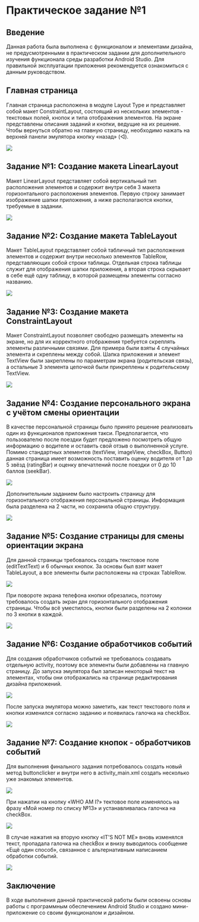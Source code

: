 # Практическое задание №1
## Введение
Данная работа была выполнена с функционалом и элементами дизайна, не предусмотренными в практическом задании для дополнительного изучения функционала среды разработки Android Studio. Для правильной эксплуатации приложения рекомендуется ознакомиться с данным руководством.

## Главная страница

Главная страница расположена в модуле Layout Type и представляет собой макет ConstraintLayout, состоящий из нескольких элементов - текстовых полей, кнопок и типа отображения элементов. На экране представлены описания заданий и кнопки, ведущие на их решение. Чтобы вернуться обратно на главную страницу, необходимо нажать на верхней панели эмулятора кнопку «назад» (◁). 

[![](https://i.ibb.co/vx55k9M5/image.png)]()

## Задание №1: Создание макета LinearLayout

Maкет LinearLayout представляет собой вертикальный тип расположения элементов и содержит внутри себя 3 макета горизонтального расположения элементов. Первую строку занимает изображение шапки приложения, а ниже располагаются кнопки, требуемые в задании. 

[![](https://i.ibb.co/zTjsmx66/image.png)]()

## Задание №2: Создание макета TableLayout

Maкет TableLayout представляет собой табличный тип расположения элементов и содержит внутри несколько элементов TableRow, представляющих собой строки таблицы. Отдельная строка таблицы служит для отображения шапки приложения, а вторая строка скрывает в себе ещё одну таблицу, в которой размещены элементы согласно названию. 

[![](https://i.ibb.co/TDYwDVFx/image.png)]()

## Задание №3: Создание макета ConstraintLayout

Макет ConstraintLayout позволяет свободно размещать элементы на экране, но для их корректного отображения требуется скреплять элементы различными связями. Для примера были взяты 4 случайных элемента и скреплены между собой. Шапка приложения и элемент TextView были закреплены по параметрам экрана (родительская связь), а остальные 3 элемента цепочкой были прикреплены к родительскому TextView.

[![](https://i.ibb.co/wZsHRpys/image.png)]()

## Задание №4: Создание персонального экрана с учётом смены ориентации

В качестве персональной страницы было принято решение реализовать один из функционалов приложения такси. Предполагается, что пользователю после поездки будет предложено посмотреть общую информацию о водителе и оставить свой отзыв о выполненной услуге. Помимо стандартных элементов (textView, imageView, checkBox, Button) данная страница имеет возможность поставить оценку водителя от 1 до 5 звёзд (ratingBar) и оценку впечатлений после поездки от 0 до 10 баллов (seekBar).

[![](https://i.ibb.co/35Wn1PB2/image.png)]()

Дополнительным заданием было настроить страницу для горизонтального отображения персональной страницы. Информация была разделена на 2 части, но сохранила общую структуру.

[![](https://i.ibb.co/tR1Hx9t/image.png)]()

## Задание №5: Создание страницы для смены ориентации экрана

Для данной страницы требовалось создать текстовое поле (editTextText) и 6 обычных кнопок. За основы был взят макет TableLayout, а все элементы были расположены на строках TableRow.

[![](https://i.ibb.co/v6pL4gtw/image.png)]()

При повороте экрана телефона кнопки обрезались, поэтому требовалось создать экран для горизонтального отображения страницы. Чтобы всё уместилось, кнопки были разделены на 2 колонки по 3 кнопки в каждой.

[![](https://i.ibb.co/Xr95P2C4/image.png)]()

## Задание №6: Создание обработчиков событий

Для создания обработчиков событий не требовалось создавать отдельную activity, поэтому все элементы были добавлены на главную страницу. До запуска эмулятора был записан некоторый текст на элементах, чтобы они отображались на странице редактирования дизайна приложений.

[![](https://i.ibb.co/Q7h2WfQt/image.png)]()

После запуска эмулятора можно заметить, как текст текстового поля и кнопки изменился согласно заданию и появилась галочка на checkBox.

[![](https://i.ibb.co/cXc2bmKQ/image.png)]()

## Задание №7: Создание кнопок - обработчиков событий

Для выполнения финального задания потребовалось создать новый метод buttonclicker и внутри него в activity_main.xml создать несколько уже знакомых элементов. 

[![](https://i.ibb.co/Dntvm39/image.png)]()

При нажатии на кнопку «WHO AM I?» тектовое поле изменялось на фразу «Мой номер по списку №13» и устанавливалась галочка на checkBox. 

[![](https://i.ibb.co/chkbttpG/image.png)]()

В случае нажатия на вторую кнопку «IT'S NOT ME» вновь изменялся текст, пропадала галочка на checkBox и внизу выводилось сообщение «Ещё один способ», связанное с альтернативным написанием обработки событий.

[![](https://i.ibb.co/FbYP3h07/image.png)]()

## Заключение

В ходе выполнения данной практической работы были освоены основы работы с программным обеспечением Android Studio и создано мини-приложение со своим функционалом и дизайном. 
